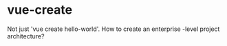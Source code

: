 # vue-create
Not just 'vue create hello-world'. How to create an enterprise -level project architecture?
